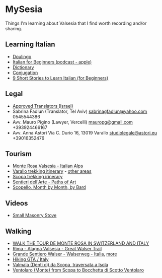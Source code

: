 # MySesia
Things I'm learning about Valsesia that I find worth recording and/or sharing.

## Learning Italian
- [Doulingo](https://www.duolingo.com/learn)
- [Italian for Beginners (podcast - apple)](https://podcasts.apple.com/gb/podcast/italian-for-beginners/id986153424)
- [Dictionary](https://www.treccani.it/enciclopedia/)
- [Conjugation](https://conjugator.reverso.net/conjugation-italian.html)
- [9 Short Stories to Learn Italian (for Beginners)](https://lingopie.com/blog/9-short-stories-to-learn-italian-for-beginners/)

## Legal
- [Approved Translators (Israel)](https://www.ciaoitaly.co.il/students-in-italy/info/list-translators-italian-embassy/)
- Sabrina Fadlun (Translator, Tel Aviv) sabrinagfadlun@yahoo.com 0545544386
- Avv. Mauro Pigino (Lawyer, Vercelli) mauropg@gmail.com +393924466167
- Avv. Anna Astori Via C. Durio 16, 13019 Varallo studiolegale@astori.eu +39016352476

## Tourism
- [Monte Rosa Valsesia - Italian Alps](https://www.monterosavalsesia.com/)
- [Varallo trekking itinerary](https://www.monterosavalsesia.com/itinerari_trekking/Varallo.pdf) - [other areas](https://www.monterosavalsesia.com/valsesia_trekking_itinerari/en/)
- [Scopa trekking irinerary](https://www.monterosavalsesia.com/itinerari_trekking/Scopa.pdf)
- [Sentieri dell'Arte - Paths of Art](https://www.caivarallo.com/risorse/sentieri-arte/)
- [Scopello, Month by Month, by Bard](https://docs.google.com/document/d/1OBX0AjZVrveHbBqN93jkBe_h8qxbb_kq39oqrgtOE58/edit?usp=sharing)

## Videos
- [Small Masonry Stove](https://www.youtube.com/watch?v=xEpUIPXiDe0&ab_channel=Mr.Chickadee)

## Walking
- [WALK THE TOUR DE MONTE ROSA IN SWITZERLAND AND ITALY](https://www.wildspiritadventures.com/walk-the-tour-de-monte-rosa-in-switzerland-and-italy/#Itinerary)
- [Rima - Alagna Valsesia - Great Walser Trail](https://www.outdooractive.com/en/route/pilgrim-walk/rima-san-giuseppe/rima-alagna-valsesia-great-walser-trail/68153796/)
- [Grande Sentiero Walser - Walserweg - Italia](https://www.walserweg.it/), [more](https://www.outdooractive.com/en/member/walserweg-italia/67860367/)
- [Hiking GTA / Italy](https://www.youtube.com/watch?v=sTnrutKwUvY&list=PLMR613Zvjf7KchSex2haZ9Trf0dFbs1nd)
- [Valmala (Denti di) da Scopa, traversata a Isola
](https://www.gulliver.it/itinerari/valmala-denti-di-traversata-da-scopa-a-isola/)
- [Ventolaro (Monte) from Scopa to Bocchetta di Scotto
Ventolaro](https://www.gulliver.it/itinerari/ventolaro-monte-da-scopa-per-la-bocchetta-di-scotto/)



